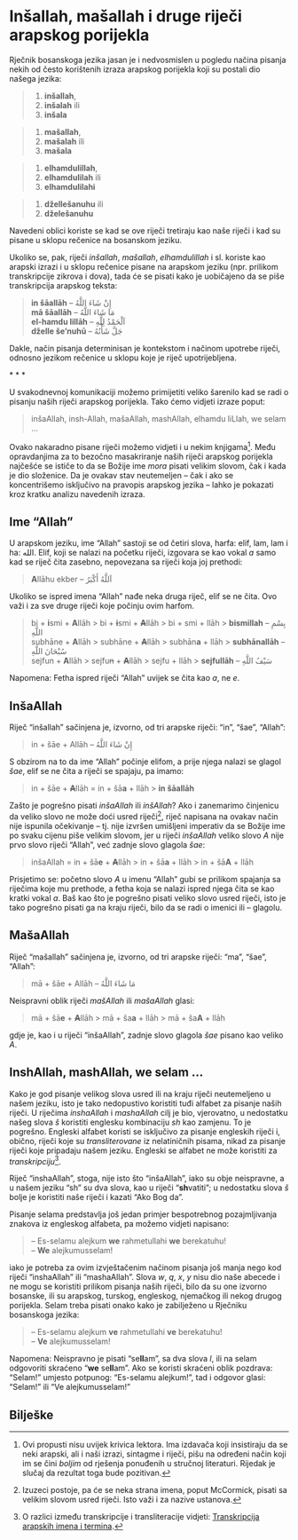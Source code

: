 # Inšallah, mašallah i druge riječi arapskog porijekla

Rječnik bosanskoga jezika jasan je i nedvosmislen u pogledu načina pisanja nekih od često korištenih izraza arapskog porijekla koji su postali dio našega jezika: 

> 1) **inšallah**,  
> 2) **inšalah** ili  
> 3) **inšala**
   
> 1) **mašallah**,  
> 2) **mašalah** ili  
> 3) **mašala**
 
> 1) **elhamdulillah**,  
> 2) **elhamdulilah** ili  
> 3) **elhamdulilahi**

> 1) **džellešanuhu** ili  
> 2) **dželešanuhu**

Navedeni oblici koriste se kad se ove riječi tretiraju kao naše riječi i kad su pisane u sklopu rečenice na bosanskom jeziku.

Ukoliko se, pak, riječi *inšallah*, *mašallah*, *elhamdulillah* i sl. koriste kao arapski izrazi i u sklopu rečenice pisane na arapskom jeziku (npr. prilikom transkripcije zikrova i dova), tada će se pisati kako je uobičajeno da se piše transkripcija arapskog teksta: 

> **in šāallāh** – إِنْ شَاءَ اللَّهُ  
> **mā šāallāh** – مَا شَاءَ اللَّهُ  
> **el-hamdu lillāh** – اَلْحَمْدُ لِلَّهِ  
> **dželle še’nuhū** – جَلَّ شَأْنُهُ

Dakle, način pisanja determinisan je kontekstom i načinom upotrebe riječi, odnosno jezikom rečenice u sklopu koje je riječ upotrijebljena.

\* \* \*

U svakodnevnoj komunikaciji možemo primijetiti veliko šarenilo kad se radi o pisanju naših riječi arapskog porijekla. Tako ćemo vidjeti izraze poput: 

> inšaAllah, insh-Allah, mašaAllah, mashAllah, elhamdu liLlah, we selam ...

Ovako nakaradno pisane riječi možemo vidjeti i u nekim knjigama[^1]. Među opravdanjima za to bezočno masakriranje naših riječi arapskog porijekla najčešće se ističe to da se Božije ime *mora* pisati velikim slovom, čak i kada je dio složenice. Da je ovakav stav neutemeljen – čak i ako se koncentrišemo isključivo na pravopis arapskog jezika – lahko je pokazati kroz kratku analizu navedenih izraza.

## Ime “Allah”

U arapskom jeziku, ime “Allah” sastoji se od četiri slova, harfa: elif, lam, lam i ha: الله. Elif, koji se nalazi na početku riječi, izgovara se kao vokal *a* samo kad se riječ čita zasebno, nepovezana sa riječi koja joj prethodi:

> **A**llāhu ekber – اَللَّهُ أَكْبَرُ  

Ukoliko se ispred imena “Allah” nađe neka druga riječ, elif se ne čita. Ovo važi i za sve druge riječi koje počinju ovim harfom.

> bi + **i**smi + **A**llāh > bi + ~~**i**~~smi + ~~**A**~~llāh > bi + smi + llāh > **bismillah** – بِسْمِ اللَّهِ  
> subhāne + **A**llāh > subhāne + ~~**A**~~llāh > subhān**a** + llāh > **subhānallāh** – سُبْحَانَ اللَّهِ  
> sejfun + **A**llāh > sejfu~~n~~ + ~~**A**~~llāh > sejfu + llāh > **sejfullāh** – سَيْفُ اللَّهِ

Napomena: Fetha ispred riječi “Allah” uvijek se čita kao *a*, ne *e*.

## InšaAllah

Riječ “inšallah” sačinjena je, izvorno, od tri arapske riječi: “in”, “šae”, “Allah”:

> in + šāe + Allāh – إِنْ شَاءَ اللَّهُ

S obzirom na to da ime “Allah” počinje elifom, a prije njega nalazi se glagol *šae*, elif se ne čita a riječi se spajaju, pa imamo:

> in + šāe + ~~**A**~~llāh = in + šā**a** + llāh > **in šāallāh**

Zašto je pogrešno pisati *inšaAllah* ili *inšAllah*? Ako i zanemarimo činjenicu da veliko slovo ne može doći usred riječi[^2], riječ napisana na ovakav način nije ispunila očekivanje – tj. nije izvršen umišljeni imperativ da se Božije ime po svaku cijenu piše velikim slovom, jer u riječi *inšaAllah* veliko slovo *A* nije prvo slovo riječi “Allah”, već zadnje slovo glagola *šae*:

> inšaAllah = in + šā**e** + ~~**A**~~llāh > in + šā**a** + llāh > in + šā**A** + llāh

Prisjetimo se: početno slovo *A* u imenu “Allah” gubi se prilikom spajanja sa riječima koje mu prethode, a fetha koja se nalazi ispred njega čita se kao kratki vokal *a*. Baš kao što je pogrešno pisati veliko slovo usred riječi, isto je tako pogrešno pisati ga na kraju riječi, bilo da se radi o imenici ili – glagolu.

## MašaAllah

Riječ “mašallah” sačinjena je, izvorno, od tri arapske riječi: “ma”, “šae”, “Allah”:

> mā + šāe + Allāh – مَا شَاءَ اللَّهُ

Neispravni oblik riječi *mašAllah* ili *mašaAllah* glasi:

> mā + šā**e** + ~~**A**~~llāh > mā + ša**a** + llāh > mā + ša**A** + llāh

gdje je, kao i u riječi “inšaAllah”, zadnje slovo glagola *šae* pisano kao veliko *A*.

## InshAllah, mashAllah, we selam ...

Kako je god pisanje velikog slova usred ili na kraju riječi neutemeljeno u našem jeziku, isto je tako nedopustivo koristiti tuđi alfabet za pisanje naših riječi. U riječima *inshaAllah* i *mashaAllah* cilj je bio, vjerovatno, u nedostatku našeg slova *š* koristiti englesku kombinaciju *sh* kao zamjenu. To je pogrešno. Engleski alfabet koristi se isključivo za pisanje engleskih riječi i, obično, riječi koje su *transliterovane* iz nelatiničnih pisama, nikad za pisanje riječi koje pripadaju našem jeziku. Engleski se alfabet ne može koristiti za *transkripciju*[^3]. 

Riječ “inshaAllah”, stoga, nije isto što “inšaAllah”, iako su obje neispravne, a u našem jeziku “sh” su dva slova, kao u riječi “**sh**vatiti”; u nedostatku slova *š* bolje je koristiti naše riječi i kazati “Ako Bog da”.

Pisanje selama predstavlja još jedan primjer bespotrebnog pozajmljivanja znakova iz engleskog alfabeta, pa možemo vidjeti napisano: 

> – Es-selamu alejkum **we** rahmetullahi **we** berekatuhu!  
> – **We** alejkumusselam!

iako je potreba za ovim izvještačenim načinom pisanja još manja nego kod riječi “inshaAllah” ili “mashaAllah”. Slova *w*, *q*, *x*, *y* nisu dio naše abecede i ne mogu se koristiti prilikom pisanja naših riječi, bilo da su one izvorno bosanske, ili su arapskog, turskog, engleskog, njemačkog ili nekog drugog porijekla. Selam treba pisati onako kako je zabilježeno u Rječniku bosanskoga jezika:

> – Es-selamu alejkum **ve** rahmetullahi **ve** berekatuhu!  
> – **Ve** alejkumusselam!

Napomena: Neispravno je pisati “se**ll**am”, sa dva slova *l*, ili na selam odgovoriti skraćeno “**we** se**ll**am”. Ako se koristi skraćeni oblik pozdrava: “Selam!” umjesto potpunog: “Es-selamu alejkum!”, tad i odgovor glasi: “Selam!” ili “Ve alejkumusselam!”

## Bilješke

[^1]: Ovi propusti nisu uvijek krivica lektora. Ima izdavača koji insistiraju da se neki arapski, ali i naši izrazi, sintagme i riječi, pišu na određeni način koji im se čini *boljim* od rješenja ponuđenih u stručnoj literaturi. Rijedak je slučaj da rezultat toga bude pozitivan.

[^2]: Izuzeci postoje, pa će se neka strana imena, poput McCormick, pisati sa velikim slovom usred riječi. Isto važi i za nazive ustanova.

[^3]: O razlici između transkripcije i transliteracije vidjeti: [Transkripcija arapskih imena i termina](https://dervist.gitbooks.io/biljeske-o-tipografiji-i-dizajnu/content/transkripcija.html).
